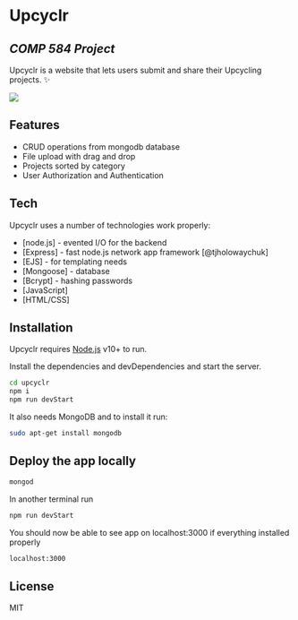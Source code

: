 # Upcyclr
## _COMP 584 Project_

Upcyclr is a website that lets users submit and share their Upcycling projects. ✨

<img src="https://raw.githubusercontent.com/anrami/upcyclr/main/Homepage.png
">

## Features

- CRUD operations from mongodb database
- File upload with drag and drop
- Projects sorted by category
- User Authorization and Authentication

## Tech

Upcyclr uses a number of technologies work properly:

- [node.js] - evented I/O for the backend
- [Express] - fast node.js network app framework [@tjholowaychuk]
- [EJS] - for templating needs
- [Mongoose] - database
- [Bcrypt] - hashing passwords
- [JavaScript] 
- [HTML/CSS] 

## Installation

Upcyclr requires [Node.js](https://nodejs.org/) v10+ to run.

Install the dependencies and devDependencies and start the server.

```sh
cd upcyclr
npm i
npm run devStart
```

It also needs MongoDB and to install it run:
```sh
sudo apt-get install mongodb
```

## Deploy the app locally
```sh
mongod
```
In another terminal run
```sh
npm run devStart
```

You should now be able to see app on localhost:3000 if everything installed properly

```sh
localhost:3000
```

## License

MIT
